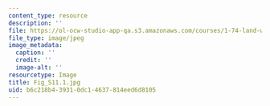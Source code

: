 ```yaml
---
content_type: resource
description: ''
file: https://ol-ocw-studio-app-qa.s3.amazonaws.com/courses/1-74-land-water-food-and-climate-fall-2020/b6c218b439310dc14637814eed6d8105_Fig_S11.1.jpg
file_type: image/jpeg
image_metadata:
  caption: ''
  credit: ''
  image-alt: ''
resourcetype: Image
title: Fig_S11.1.jpg
uid: b6c218b4-3931-0dc1-4637-814eed6d8105
---
```

